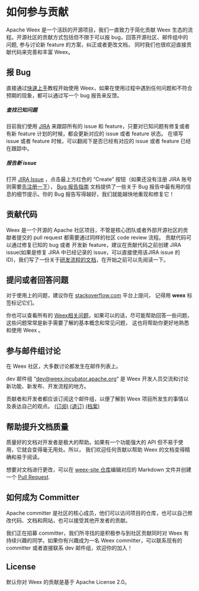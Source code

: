 # 如何参与贡献

Apache Weex 是一个活跃的开源项目，我们一直致力于简化贡献 Weex 生态的流程。开源社区的贡献方式包括但不限于可以报 bug，回答开源社区、邮件组中的问题, 参与讨论新 feature 的方案，纠正或者更改文档， 同时我们也很欢迎直接贡献代码来完善和丰富 Weex。

## 报 Bug

直接通过[快速上手](http://weex.apache.org/guide/index.html)教程开始使用 Weex，如果在使用过程中遇到任何问题和不符合预期的现象，都可以通过写一个 bug 报告来反馈。

##### 查找已知问题

目前我们使用 [JIRA](https://issues.apache.org/jira/projects/WEEX) 来跟踪所有的 issue 和 feature，只要对已知问题有修复或者有新 feature 计划的时候，都会更新对应的 issue 或者 feature 状态。 在填写 issue 或者 feature 时候，可以翻阅下是否已经有对应的 issue 或者 feature 已经在跟踪中。

##### 报告新 issue

打开 [JIRA Issue](https://issues.apache.org/jira/projects/WEEX) ，点击最上方红色的 “Create” 按钮（如果还没有注册 JIRA 账号则需要[先注册一下](https://issues.apache.org/jira/secure/Signup!default.jspa)）， [Bug 报告指南](http://weex.apache.org/bug-report-guidelines.html) 文档提供了一些关于 Bug 报告中最有用的信息的细节提示。你的 Bug 报告写得越好，我们就能越快地重现和修复它！

## 贡献代码

Weex 是一个开源的 Apache 社区项目，不管是核心团队或者外部开源社区的贡献者提交的 pull request 都需要通过同样的社区 code review 流程。 贡献代码可以通过修复已知的 bug 或者 开发新 feature，建议在贡献代码之前创建 JIRA issue(如果是修复 JIRA 中已经记录的 issue，可以直接使用该JIRA issue 的 ID)，我们写了一份关于[研发流程的文档](http://weex.apache.org/development-process.html)，在开始之前可以先阅读一下。

## 提问或者回答问题

对于使用上的问题，建议你在 [stackoverflow.com](http://stackoverflow.com/) 平台上提问， 记得用 **weex** 标签标记它们。

你也可以查看所有的 [Weex相关问题](http://stackoverflow.com/questions/tagged/weex)，如果可以的话，尽可能帮助回答一些问题，这些问题常常是新手需要了解的基本概念和常见问题， 这也将帮助你更好地熟悉和使用 Weex 。

## 参与邮件组讨论

在 Weex 社区，大多数讨论都发生在邮件列表上。

dev 邮件组 “[dev@weex.incubator.apache.org](mailto:dev@weex.incubator.apache.org)“ 是 Weex 开发人员交流和讨论新功能、新发布、开发流程的地方。

贡献者和开发者都应该订阅这个邮件组，以便了解到 Weex 项目所发生的事情以及表达自己的观点。 [(订阅)](mailto:dev-subscribe@weex.incubator.apache.org?subject=%28send%20this%20email%20to%20subscribe%29) [(退订)](mailto:dev-unsubscribe@weex.incubator.apache.org?subject=%28send%20this%20email%20to%20unsubscribe%29) [(档案)](http://mail-archives.apache.org/mod_mbox/incubator-weex-dev/)

## 帮助提升文档质量

质量好的文档对开发者是极大的帮助。如果有一个功能强大的 API 但不易于使用，它就会变得毫无用处。所以， 我们欢迎任何贡献以帮助 Weex 的文档变得精确和易于阅读。

想要对文档进行更改，可以在 [weex-site 仓库](https://github.com/apache/incubator-weex-site)编辑对应的 Markdown 文件并创建一个 [Pull Request](https://help.github.com/articles/using-pull-requests/).

## 如何成为 Committer

Apache committer 是社区的核心成员，他们可以访问项目的仓库，也可以自己修改代码、文档和网站，也可以接受其他开发者的贡献。

我们正在招募 committer，我们所寻找的是积极参与到社区贡献同时对 Weex 有持续兴趣的同学。如果你有兴趣成为一名 Weex committer，可以联系现有的 committer 或者直接联系 dev 邮件组，欢迎你的加入！

## License

默认你对 Weex 的贡献是基于 Apache License 2.0。